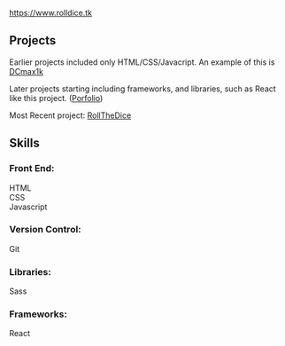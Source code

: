 https://www.rolldice.tk

## Projects

Earlier projects included only HTML/CSS/Javacript. An example of this is [DCmax1k](https://www.dylancaldwell.tk)

Later projects starting including frameworks, and libraries, such as React like this project. ([Porfolio](https://www.dcmax1k.tk))

Most Recent project: [RollTheDice](https://www.rolldice.tk)

## Skills

### Front End:

HTML
<br/>
CSS
<br/>
Javascript

### Version Control:

Git

### Libraries:

Sass

### Frameworks:

React
